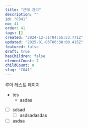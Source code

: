 ```yaml
---
title: "근태 관리"
description: ""
id: "C041"
no: 41
order: 41
tags: []
created: "2024-12-31T04:55:53.771Z"
updated: "2025-01-03T06:38:08.415Z"
featured: false
draft: true
hasChildren: false
elementCount: 7
childCount: 0
slug: "C041"
---
```


루이 테스트 페이지



- tes
  - asdas
- [ ] sdsad
  - [ ] asdsadasdas
- [ ] asdsa
